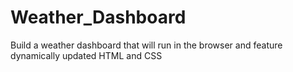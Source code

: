 # Weather_Dashboard
Build a weather dashboard that will run in the browser and feature dynamically updated HTML and CSS
